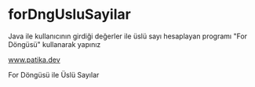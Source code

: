 # forDngUsluSayilar
Java ile kullanıcının girdiği değerler ile üslü sayı hesaplayan programı "For Döngüsü" kullanarak yapınız

www.patika.dev

For Döngüsü ile Üslü Sayılar
